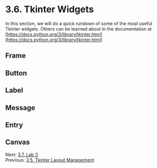 # 3.6. Tkinter Widgets

In this section, we will do a quick rundown of some of the most useful Tkinter widgets. Others can be learned
about in the documentation at 
[https://docs.python.org/3/library/tkinter.html](https://docs.python.org/3/library/tkinter.html)

## Frame



## Button


## Label

## Message

## Entry

## Canvas


Next: [3.7. Lab 3](3.7.%20Lab%203.md)<br>
Previous: [3,5. Tkinter Layout Management](3.5.%20Tkinter%20Layout%20Management.md)